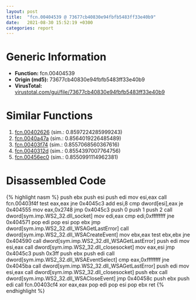 ```yaml
---
layout: post
title:  "fcn.00404539 @ 73677cb40830e94fbfb5483ff33e40b9"
date:   2021-08-30 15:52:19 +0300
categories: report
---
```


# Generic Information
- **Function:** fcn.00404539
- **Origin (md5):** 73677cb40830e94fbfb5483ff33e40b9
- **VirusTotal:** [virustotal.com/gui/file/73677cb40830e94fbfb5483ff33e40b9][virustotal_ref]



# Similar Functions

1. [fcn.00402626][similar_1_ref] (sim.: 0.8597224285999243)
2. [fcn.0040a47a][similar_2_ref] (sim.: 0.8564019226485489)
3. [fcn.00403f74][similar_3_ref] (sim.: 0.8557068560367616)
4. [fcn.0040312d][similar_4_ref] (sim.: 0.8554397007764756)
5. [fcn.00456ec0][similar_5_ref] (sim.: 0.8550991114962381)


# Disassembled Code

{% highlight nasm %}
push ebx
push esi
push edi
mov esi,eax
call fcn.00403f4f
test eax,eax
jne 0x4045c3
add esi,8
cmp dword[esi],eax
je 0x404555
mov eax,0x2748
jmp 0x4045c3
push 0
push 1
push 2
call dword[sym.imp.WS2_32.dll_socket]
mov edi,eax
cmp edi,0xffffffff
jne 0x404571
pop edi
pop esi
pop ebx
jmp dword[sym.imp.WS2_32.dll_WSAGetLastError]
call dword[sym.imp.WS2_32.dll_WSACreateEvent]
mov ebx,eax
test ebx,ebx
jne 0x404590
call dword[sym.imp.WS2_32.dll_WSAGetLastError]
push edi
mov esi,eax
call dword[sym.imp.WS2_32.dll_closesocket]
mov eax,esi
jmp 0x4045c3
push 0x3ff
push ebx
push edi
call dword[sym.imp.WS2_32.dll_WSAEventSelect]
cmp eax,0xffffffff
jne 0x4045ba
call dword[sym.imp.WS2_32.dll_WSAGetLastError]
push edi
mov esi,eax
call dword[sym.imp.WS2_32.dll_closesocket]
push ebx
call dword[sym.imp.WS2_32.dll_WSACloseEvent]
jmp 0x40458c
push ebx
push edi
call fcn.00403cf4
xor eax,eax
pop edi
pop esi
pop ebx
ret 
{% endhighlight %}


[similar_1_ref]: /report/fcn.00402626@1123b7aa5760238fe93045e585b8234c
[similar_2_ref]: /report/fcn.0040a47a@fbf34fa6d7da2b8e1de5133a8ca34847
[similar_3_ref]: /report/fcn.00403f74@ea9c1e2eeb951a8e6185c6674c228f98
[similar_4_ref]: /report/fcn.0040312d@73677cb40830e94fbfb5483ff33e40b9
[similar_5_ref]: /report/fcn.00456ec0@279a61b1e76da49531f1f16fd1102a2d
[virustotal_ref]: https://www.virustotal.com/gui/file/73677cb40830e94fbfb5483ff33e40b9